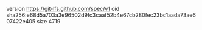 version https://git-lfs.github.com/spec/v1
oid sha256:e68d5a703a3e96502d9fc3caaf52b4e67cb280fec23bc1aada73ae607422e405
size 4719
